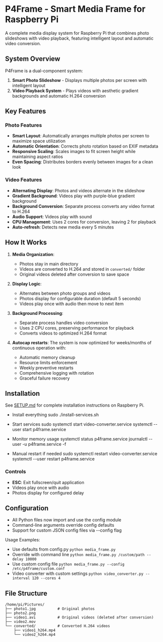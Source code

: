 # P4Frame - Smart Media Frame for Raspberry Pi

A complete media display system for Raspberry Pi that combines photo slideshows with video playback, featuring intelligent layout and automatic video conversion.

## System Overview

P4Frame is a dual-component system:
1. **Smart Photo Slideshow** - Displays multiple photos per screen with intelligent layout
2. **Video Playback System** - Plays videos with aesthetic gradient backgrounds and automatic H.264 conversion

## Key Features

### Photo Features
- **Smart Layout**: Automatically arranges multiple photos per screen to maximize space utilization
- **Automatic Orientation**: Corrects photo rotation based on EXIF metadata
- **Responsive Scaling**: Scales images to fit screen height while maintaining aspect ratios
- **Even Spacing**: Distributes borders evenly between images for a clean look

### Video Features
- **Alternating Display**: Photos and videos alternate in the slideshow
- **Gradient Background**: Videos play with purple-blue gradient background
- **Background Conversion**: Separate process converts any video format to H.264
- **Audio Support**: Videos play with sound
- **CPU Management**: Uses 2 cores for conversion, leaving 2 for playback
- **Auto-refresh**: Detects new media every 5 minutes

## How It Works

1. **Media Organization**: 
   - Photos stay in main directory
   - Videos are converted to H.264 and stored in `converted/` folder
   - Original videos deleted after conversion to save space

2. **Display Logic**:
   - Alternates between photo groups and videos
   - Photos display for configurable duration (default 5 seconds)
   - Videos play once with audio then move to next item

3. **Background Processing**:
   - Separate process handles video conversion
   - Uses 2 CPU cores, preserving performance for playback
   - Converts videos to optimized H.264 format

4. **Autocap restarts**:
   The system is now optimized for weeks/months of continuous operation with:
   - Automatic memory cleanup
   - Resource limits enforcement
   - Weekly preventive restarts
   - Comprehensive logging with rotation
   - Graceful failure recovery

## Installation

See [SETUP.md](SETUP.md) for complete installation instructions on Raspberry Pi.

* Install everything
  sudo ./install-services.sh

* Start services
sudo systemctl start video-converter.service
systemctl --user start p4frame.service

* Monitor memory usage
systemctl status p4frame.service
journalctl --user -u p4frame.service -f

* Manual restart if needed
sudo systemctl restart video-converter.service
systemctl --user restart p4frame.service

### Controls
- **ESC**: Exit fullscreen/quit application
- Videos play once with audio
- Photos display for configured delay

## Configuration

- All Python files now import and use the config module
- Command-line arguments override config defaults        
- Support for custom JSON config files via --config flag

Usage Examples:

* Use defaults from config.py `python media_frame.py`
* Override with command line `python media_frame.py /custom/path --delay 10000`
* Use custom config file `python media_frame.py --config /etc/p4frame/custom.conf`
* Video converter with custom settings `python video_converter.py --interval 120 --cores 4`

## File Structure

```
/home/pi/Pictures/
├── photo1.jpg          # Original photos
├── photo2.png
├── video1.avi          # Original videos (deleted after conversion)
├── video2.mov
└── converted/          # Converted H.264 videos
    ├── video1_h264.mp4
    └── video2_h264.mp4
```
